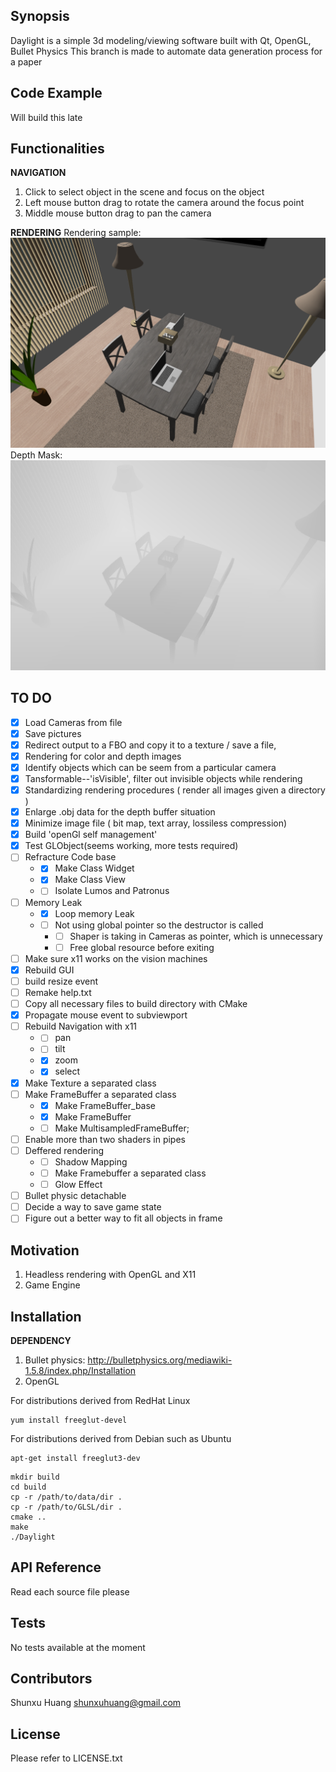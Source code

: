 ## Synopsis

Daylight is a simple 3d modeling/viewing software built with Qt, OpenGL, Bullet Physics
This branch is made to automate data generation process for a paper

## Code Example

Will build this late

## Functionalities

__NAVIGATION__
1. Click to select object in the scene and focus on the object
2. Left mouse button drag to rotate the camera around the focus point
3. Middle mouse button drag to pan the camera


__RENDERING__
Rendering sample:
![alt text](https://github.com/Shunxu-H/DayLight/blob/master/sampleImages/color.png?raw=true)
Depth Mask:
![alt text](https://github.com/Shunxu-H/DayLight/blob/master/sampleImages/depth.png?raw=true)


## TO DO

- [X] Load Cameras from file
- [X] Save pictures
- [X] Redirect output to a FBO and copy it to a texture / save a file,
- [X] Rendering for color and depth images
- [X] Identify objects which can be seem from a particular camera
- [X] Tansformable--'isVisible', filter out invisible objects while rendering
- [X] Standardizing rendering procedures ( render all images given a directory )
- [X] Enlarge .obj data for the depth buffer situation
- [X] Minimize image file ( bit map, text array, lossiless compression)
- [X] Build 'openGl self management'
- [X] Test GLObject(seems working, more tests required)
- [ ] Refracture Code base
  * - [X] Make Class Widget
  * - [X] Make Class View
  * - [ ] Isolate Lumos and Patronus
- [ ] Memory Leak
  * -[X] Loop memory Leak
  * -[ ] Not using global pointer so the destructor is called
	* -[ ] Shaper is taking in Cameras as pointer, which is unnecessary
	* -[ ] Free global resource before exiting
- [ ] Make sure x11 works on the vision machines
- [X] Rebuild GUI
- [ ] build resize event
- [ ] Remake help.txt
- [ ] Copy all necessary files to build directory with CMake
- [X] Propagate mouse event to subviewport
- [ ] Rebuild Navigation with x11
	* - [ ] pan
	* - [ ] tilt
	* - [X] zoom
	* - [X] select
- [X] Make Texture a separated class
- [ ] Make FrameBuffer a separated class
  * - [X] Make FrameBuffer_base
  * - [X] Make FrameBuffer
  * - [ ] Make MultisampledFrameBuffer;
- [ ] Enable more than two shaders in pipes
- [ ] Deffered rendering
	* - [ ] Shadow Mapping
    * - [ ] Make Framebuffer a separated class
	* - [ ] Glow Effect
- [ ] Bullet physic detachable
- [ ] Decide a way to save game state
- [ ] Figure out a better way to fit all objects in frame

## Motivation

1. Headless rendering with OpenGL and X11
2. Game Engine

## Installation

__DEPENDENCY__
1. Bullet physics: http://bulletphysics.org/mediawiki-1.5.8/index.php/Installation
2. OpenGL

For distributions derived from RedHat Linux

```
yum install freeglut-devel
```

For distributions derived from Debian such as Ubuntu

```
apt-get install freeglut3-dev
```


```
mkdir build
cd build
cp -r /path/to/data/dir .
cp -r /path/to/GLSL/dir .
cmake ..
make
./Daylight
```


## API Reference

Read each source file please

## Tests

No tests available at the moment

## Contributors

Shunxu Huang
shunxuhuang@gmail.com

## License

Please refer to LICENSE.txt
